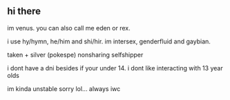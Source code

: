 ## hi there

im venus. you can also call me eden or rex. 

i use hy/hymn, he/him and shi/hir. im intersex, genderfluid and gaybian.

taken + silver (pokespe) nonsharing selfshipper

i dont have a dni besides if your under 14. i dont like interacting with 13 year olds

im kinda unstable sorry lol... always iwc
